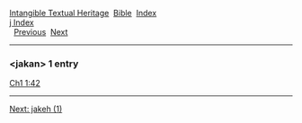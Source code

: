 [Intangible Textual Heritage](../../index)  [Bible](../index) 
[Index](index)   
[j Index](_j_)  
  [Previous](c06063)  [Next](c06065) 

------------------------------------------------------------------------

### &lt;jakan&gt; 1 entry

[Ch1 1:42](../kjv/ch1001.htm#042)  

------------------------------------------------------------------------

[Next: jakeh (1)](c06065)
